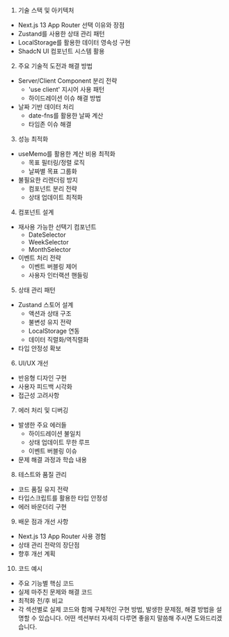 1. 기술 스택 및 아키텍처
- Next.js 13 App Router 선택 이유와 장점
- Zustand를 사용한 상태 관리 패턴
- LocalStorage를 활용한 데이터 영속성 구현
- ShadcN UI 컴포넌트 시스템 활용
2. 주요 기술적 도전과 해결 방법
  - Server/Client Component 분리 전략
    - 'use client' 지시어 사용 패턴
    - 하이드레이션 이슈 해결 방법
  - 날짜 기반 데이터 처리
    - date-fns를 활용한 날짜 계산
    - 타임존 이슈 해결
3. 성능 최적화
  - useMemo를 활용한 계산 비용 최적화
    - 목표 필터링/정렬 로직
    - 날짜별 목표 그룹화
  - 불필요한 리렌더링 방지
    - 컴포넌트 분리 전략
    - 상태 업데이트 최적화
4. 컴포넌트 설계
  - 재사용 가능한 선택기 컴포넌트
    - DateSelector
    - WeekSelector
    - MonthSelector
  - 이벤트 처리 전략
    - 이벤트 버블링 제어
    - 사용자 인터랙션 핸들링
5. 상태 관리 패턴
  - Zustand 스토어 설계
    - 액션과 상태 구조
    - 불변성 유지 전략
    - LocalStorage 연동
    - 데이터 직렬화/역직렬화
  - 타입 안정성 확보
6. UI/UX 개선
  - 반응형 디자인 구현
  - 사용자 피드백 시각화
  - 접근성 고려사항
7. 에러 처리 및 디버깅
  - 발생한 주요 에러들
    - 하이드레이션 불일치
    - 상태 업데이트 무한 루프
    - 이벤트 버블링 이슈
  - 문제 해결 과정과 학습 내용
8. 테스트와 품질 관리
  - 코드 품질 유지 전략
  - 타입스크립트를 활용한 타입 안정성
  - 에러 바운더리 구현
9. 배운 점과 개선 사항
  - Next.js 13 App Router 사용 경험
  - 상태 관리 전략의 장단점
  - 향후 개선 계획
10. 코드 예시
  - 주요 기능별 핵심 코드
  - 실제 마주친 문제와 해결 코드
  - 최적화 전/후 비교
  - 각 섹션별로 실제 코드와 함께 구체적인 구현 방법, 발생한 문제점, 해결 방법을 설명할 수 있습니다. 어떤 섹션부터 자세히 다루면 좋을지 말씀해 주시면 도와드리겠습니다.

